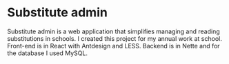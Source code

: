 # Substitute admin

Substitute admin is a web application that simplifies managing and reading substitutions in schools. I created this project for my annual work at school. Front-end is in React with Antdesign and LESS. Backend is in Nette and for the database I used MySQL.
